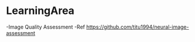 # LearningArea

-Image Quality Assessment 
  -Ref https://github.com/titu1994/neural-image-assessment
